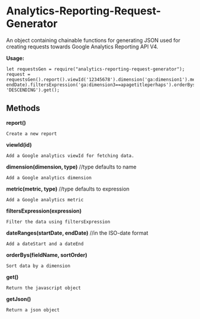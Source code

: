 # Analytics-Reporting-Request-Generator

An object containing chainable functions for generating JSON used for creating
requests towards Google Analytics Reporting API V4.

**Usage:**
```
let requestsGen = require("analytics-reporting-request-generator");
request = requestsGen().report().viewId('12345678').dimension('ga:dimension1').metric('ga:metric1').metric('ga:metric2').dateRanges(startDate, endDate).filtersExpression('ga:dimension3==apagetitleperhaps').orderBys('ga:metric1', 'DESCENDING').get();
```

## Methods

  **report()**

    Create a new report

  **viewId(id)**

    Add a Google analytics viewId for fetching data.

  **dimension(dimension, type)** //type defaults to name

    Add a Google analytics dimension

  **metric(metric, type)** //type defaults to expression

    Add a Google analytics metric

  **filtersExpression(expression)**

    Filter the data using filtersExpression

  **dateRanges(startDate, endDate)** //in the ISO-date format

    Add a dateStart and a dateEnd

  **orderBys(fieldName, sortOrder)**

    Sort data by a dimension

  **get()**

    Return the javascript object

  **getJson()**

    Return a json object
